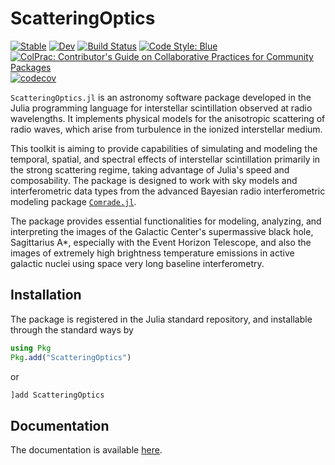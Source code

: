 # ScatteringOptics
[![Stable](https://img.shields.io/badge/docs-stable-blue.svg)](https://EHTJulia.github.io/ScatteringOptics.jl/stable/)
[![Dev](https://img.shields.io/badge/docs-dev-blue.svg)](https://EHTJulia.github.io/ScatteringOptics.jl/dev/)
[![Build Status](https://github.com/EHTJulia/ScatteringOptics.jl/actions/workflows/CI.yml/badge.svg?branch=main)](https://github.com/EHTJulia/ScatteringOptics.jl/actions/workflows/CI.yml?query=branch%3Amain)
[![Code Style: Blue](https://img.shields.io/badge/code%20style-blue-4495d1.svg)](https://github.com/invenia/BlueStyle)
[![ColPrac: Contributor's Guide on Collaborative Practices for Community Packages](https://img.shields.io/badge/ColPrac-Contributor's%20Guide-blueviolet)](https://github.com/SciML/ColPrac)
[![codecov](https://codecov.io/github/EHTJulia/ScatteringOptics.jl/graph/badge.svg?token=OAARUNXSBY)](https://codecov.io/github/EHTJulia/ScatteringOptics.jl)

`ScatteringOptics.jl` is an astronomy software package developed in the Julia programming language for interstellar scintillation observed at radio wavelengths. It implements physical models for the anisotropic scattering of radio waves, which arise from turbulence in the ionized interstellar medium. 

This toolkit is aiming to provide capabilities of simulating and modeling the temporal, spatial, and spectral effects of interstellar scintillation primarily in the strong scattering regime, taking advantage of Julia's speed and composability. 
The package is designed to work with sky models and interferometric data types from the advanced Bayesian radio interferometric modeling package [`Comrade.jl`](https://github.com/ptiede/Comrade.jl).

The package provides essential functionalities for modeling, analyzing, and interpreting the images of the Galactic Center's supermassive black hole, Sagittarius A*, especially with the Event Horizon Telescope, and also the images of extremely high brightness temperature emissions in active galactic nuclei using space very long baseline interferometry.

## Installation
The package is registered in the Julia standard repository, and installable through the standard ways by
```julia
using Pkg
Pkg.add("ScatteringOptics")
```
or
```julia
]add ScatteringOptics
```

## Documentation
The documentation is available [here](https://ehtjulia.github.io/ScatteringOptics.jl).
